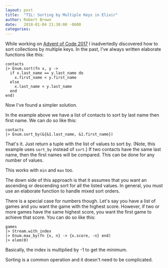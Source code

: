 ```yaml
---
layout: post
title:  "TIL: Sorting by Multiple Keys in Elixir"
author: Robert Brown
date:   2018-01-04 21:30:00 -0600
categories:
---
```

While working on [Advent of Code 2017](http://adventofcode.com) I inadvertedly discovered how to sort collections by multiple keys. In the past, I've always written elaborate functions like this:

```
contacts
|> Enum.sort(fn x, y ->
  if x.last_name == y.last_name do
    x.first_name < y.first_name
  else
    x.last_name < y.last_name
  end
end)
```

Now I've found a simpler solution.

In the example above we have a list of contacts to sort by last name then first name. We can do so like this:

```
contacts
|> Enum.sort_by(&{&1.last_name, &1.first_name})
```

That's it. Just return a tuple with the list of values to sort by. (Note, this example uses `sort_by` instead of `sort`.) If two contacts have the same last name, then the first names will be compared. This can be done for any number of values.

This works with `min` and `max` too.

The down side of this approach is that it assumes that you want an ascending or descending sort for all the listed values. In general, you must use an elaborate function to handle mixed sort orders.

There is a special case for numbers though. Let's say you have a list of games and you want the game with the highest score. However, if two or more games have the same highest score, you want the first game to achieve that score. You can do so like this:

```
games
|> Stream.with_index
|> Enum.max_by(fn {x, n} -> {x.score, -n} end)
|> elem(0)
```

Basically, the index is multiplied by -1 to get the minimum.

Sorting is a common operation and it doesn't need to be complicated.
